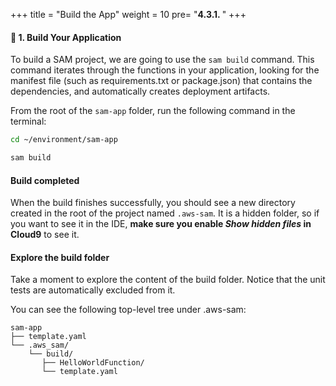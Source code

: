 +++
title = "Build the App"
weight = 10
pre= "<b>4.3.1. </b>"
+++


#### 🎯 1. Build Your Application

To build a SAM project, we are going to use the `sam build` command. This command iterates through the functions in your application, looking for the manifest file (such as requirements.txt or package.json) that contains the dependencies, and automatically creates deployment artifacts.

From the root of the `sam-app` folder, run the following command in the terminal:

```bash
cd ~/environment/sam-app

sam build
```

<!--
{{% notice warning %}}
Error: Template file not found at */template.yaml.  
If you got this error is because you need to run SAM commands at the same level where the _template.yaml_ file is located.
{{% /notice%}}
-->

#### Build completed
When the build finishes successfully, you should see a new directory created in the root of the project named `.aws-sam`. It is a hidden folder, so if you want to see it in the IDE, **make sure you enable _Show hidden files_ in Cloud9** to see it. 


#### Explore the build folder
Take a moment to explore the content of the build folder. Notice that the unit tests are automatically excluded from it.

You can see the following top-level tree under .aws-sam:

```
sam-app
├── template.yaml
└── .aws_sam/
    └── build/
       ├── HelloWorldFunction/
       └── template.yaml
```
